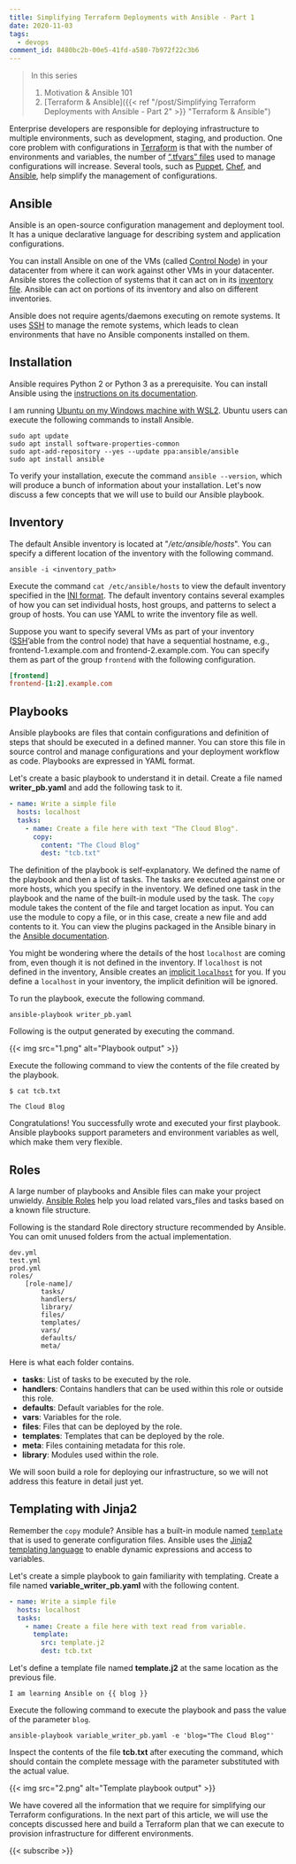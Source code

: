 ```yaml
---
title: Simplifying Terraform Deployments with Ansible - Part 1
date: 2020-11-03
tags:
  - devops
comment_id: 8480bc2b-00e5-41fd-a580-7b972f22c3b6
---
```


> In this series
>
> 1. Motivation & Ansible 101
> 2. [Terraform & Ansible]({{< ref "/post/Simplifying Terraform Deployments with Ansible - Part 2" >}} "Terraform & Ansible")

Enterprise developers are responsible for deploying infrastructure to multiple environments, such as development, staging, and production. One core problem with configurations in [Terraform](https://www.terraform.io/) is that with the number of environments and variables, the number of [“.tfvars” files](https://www.terraform.io/docs/configuration/variables.html) used to manage configurations will increase. Several tools, such as [Puppet](https://puppet.com/), [Chef](https://www.chef.io/), and [Ansible](https://www.ansible.com/), help simplify the management of configurations.

## Ansible

Ansible is an open-source configuration management and deployment tool. It has a unique declarative language for describing system and application configurations.

You can install Ansible on one of the VMs (called [Control Node](https://docs.ansible.com/ansible/latest/network/getting_started/basic_concepts.html)) in your datacenter from where it can work against other VMs in your datacenter. Ansible stores the collection of systems that it can act on in its [inventory file](https://docs.ansible.com/ansible/latest/user_guide/intro_inventory.html). Ansible can act on portions of its inventory and also on different inventories.

Ansible does not require agents/daemons executing on remote systems. It uses [SSH](https://www.ssh.com/ssh/command/) to manage the remote systems, which leads to clean environments that have no Ansible components installed on them.

## Installation

Ansible requires Python 2 or Python 3 as a prerequisite. You can install Ansible using the [instructions on its documentation](https://docs.ansible.com/ansible/latest/installation_guide/intro_installation.html).

I am running [Ubuntu on my Windows machine with WSL2](https://docs.microsoft.com/en-us/windows/wsl/install-win10). Ubuntu users can execute the following commands to install Ansible.

```shell
sudo apt update
sudo apt install software-properties-common
sudo apt-add-repository --yes --update ppa:ansible/ansible
sudo apt install ansible
```

To verify your installation, execute the command `ansible --version`, which will produce a bunch of information about your installation. Let's now discuss a few concepts that we will use to build our Ansible playbook.

## Inventory

The default Ansible inventory is located at "_/etc/ansible/hosts_". You can specify a different location of the inventory with the following command.

```shell
ansible -i <inventory_path>
```

Execute the command `cat /etc/ansible/hosts` to view the default inventory specified in the [INI format](https://en.wikipedia.org/wiki/INI_file). The default inventory contains several examples of how you can set individual hosts, host groups, and patterns to select a group of hosts. You can use YAML to write the inventory file as well.

Suppose you want to specify several VMs as part of your inventory ([SSH](https://www.ssh.com/ssh/command/)’able from the control node) that have a sequential hostname, e.g., frontend-1.example.com and frontend-2.example.com. You can specify them as part of the group `frontend` with the following configuration.

```ini
[frontend]
frontend-[1:2].example.com
```

## Playbooks

Ansible playbooks are files that contain configurations and definition of steps that should be executed in a defined manner. You can store this file in source control and manage configurations and your deployment workflow as code. Playbooks are expressed in YAML format.

Let's create a basic playbook to understand it in detail. Create a file named **writer_pb.yaml** and add the following task to it.

```yaml
- name: Write a simple file
  hosts: localhost
  tasks:
    - name: Create a file here with text "The Cloud Blog".
      copy:
        content: "The Cloud Blog"
        dest: "tcb.txt"
```

The definition of the playbook is self-explanatory. We defined the name of the playbook and then a list of tasks. The tasks are executed against one or more hosts, which you specify in the inventory. We defined one task in the playbook and the name of the built-in module used by the task. The `copy` module takes the content of the file and target location as input. You can use the module to copy a file, or in this case, create a new file and add contents to it. You can view the plugins packaged in the Ansible binary in the [Ansible documentation](https://docs.ansible.com/ansible/latest/collections/ansible/builtin/).

You might be wondering where the details of the host `localhost` are coming from, even though it is not defined in the inventory. If `localhost` is not defined in the inventory, Ansible creates an [implicit `localhost`](https://docs.ansible.com/ansible/latest/inventory/implicit_localhost.html) for you. If you define a `localhost` in your inventory, the implicit definition will be ignored.

To run the playbook, execute the following command.

```shell
ansible-playbook writer_pb.yaml
```

Following is the output generated by executing the command.

{{< img src="1.png" alt="Playbook output" >}}

Execute the following command to view the contents of the file created by the playbook.

```shell
$ cat tcb.txt

The Cloud Blog
```

Congratulations! You successfully wrote and executed your first playbook. Ansible playbooks support parameters and environment variables as well, which make them very flexible.

## Roles

A large number of playbooks and Ansible files can make your project unwieldy. [Ansible Roles](https://docs.ansible.com/ansible/latest/user_guide/playbooks_reuse_roles.html) help you load related vars_files and tasks based on a known file structure.

Following is the standard Role directory structure recommended by Ansible. You can omit unused folders from the actual implementation.

```plaintext
dev.yml
test.yml
prod.yml
roles/
    [role-name]/
        tasks/
        handlers/
        library/
        files/
        templates/
        vars/
        defaults/
        meta/
```

Here is what each folder contains.

- **tasks**: List of tasks to be executed by the role.
- **handlers**: Contains handlers that can be used within this role or outside this role.
- **defaults**: Default variables for the role.
- **vars**: Variables for the role.
- **files**: Files that can be deployed by the role.
- **templates**: Templates that can be deployed by the role.
- **meta**: Files containing metadata for this role.
- **library**: Modules used within the role.

We will soon build a role for deploying our infrastructure, so we will not address this feature in detail just yet.

## Templating with Jinja2

Remember the `copy` module? Ansible has a built-in module named [`template`](https://docs.ansible.com/ansible/latest/collections/ansible/builtin/template_lookup.html#ansible-collections-ansible-builtin-template-lookup) that is used to generate configuration files. Ansible uses the [Jinja2 templating language](https://palletsprojects.com/p/jinja/) to enable dynamic expressions and access to variables.

Let's create a simple playbook to gain familiarity with templating. Create a file named **variable_writer_pb.yaml** with the following content.

```yaml
- name: Write a simple file
  hosts: localhost
  tasks:
    - name: Create a file here with text read from variable.
      template:
        src: template.j2
        dest: tcb.txt
```

Let's define a template file named **template.j2** at the same location as the previous file.

```jinja
I am learning Ansible on {{ blog }}
```

Execute the following command to execute the playbook and pass the value of the parameter `blog`.

```shell
ansible-playbook variable_writer_pb.yaml -e 'blog="The Cloud Blog"'
```

Inspect the contents of the file **tcb.txt** after executing the command, which should contain the complete message with the parameter substituted with the actual value.

{{< img src="2.png" alt="Template playbook output" >}}

We have covered all the information that we require for simplifying our Terraform configurations. In the next part of this article, we will use the concepts discussed here and build a Terraform plan that we can execute to provision infrastructure for different environments.

{{< subscribe >}}
